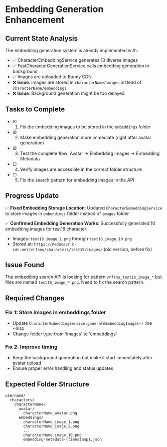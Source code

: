 # Embedding Generation Enhancement

## Current State Analysis
The embedding generation system is already implemented with:
- ✅ CharacterEmbeddingService generates 10 diverse images
- ✅ FastCharacterGenerationService calls embedding generation in background
- ✅ Images are uploaded to Bunny CDN
- ❌ **Issue**: Images are stored in `characterName/images` instead of `characterName/embeddings`
- ❌ **Issue**: Background generation might be too delayed

## Tasks to Complete

- [x] 1. Fix the embedding images to be stored in the `embeddings` folder
- [x] 2. Make embedding generation more immediate (right after avatar generation) 
- [x] 3. Test the complete flow: Avatar → Embedding Images → Embedding Metadata
- [ ] 4. Verify images are accessible in the correct folder structure
- [ ] 5. Fix the search pattern for embedding images in the API

## Progress Update

✅ **Fixed Embedding Storage Location**: Updated `CharacterEmbeddingService` to store images in `embeddings` folder instead of `images` folder

✅ **Confirmed Embedding Generation Works**: Successfully generated 10 embedding images for test18 character:
- Images: `test18_image_1.png` through `test18_image_10.png`
- Stored at: `https://medusavr.b-cdn.net/vrfans/characters/test18/images/` (old version, before fix)

## Issue Found
The embedding search API is looking for pattern `vrfans_test18_image_*` but files are named `test18_image_*.png`. Need to fix the search pattern.

## Required Changes

### Fix 1: Store images in embeddings folder
- Update `CharacterEmbeddingService.generateEmbeddingImages()` line ~304
- Change folder type from 'images' to 'embeddings'

### Fix 2: Improve timing
- Keep the background generation but make it start immediately after avatar upload
- Ensure proper error handling and status updates

## Expected Folder Structure
```
username/
  characters/
    characterName/
      avatar/
        characterName_avatar.png
      embeddings/
        characterName_image_1.png
        characterName_image_2.png
        ...
        characterName_image_10.png
        embedding-metadata-{timestamp}.json
```
